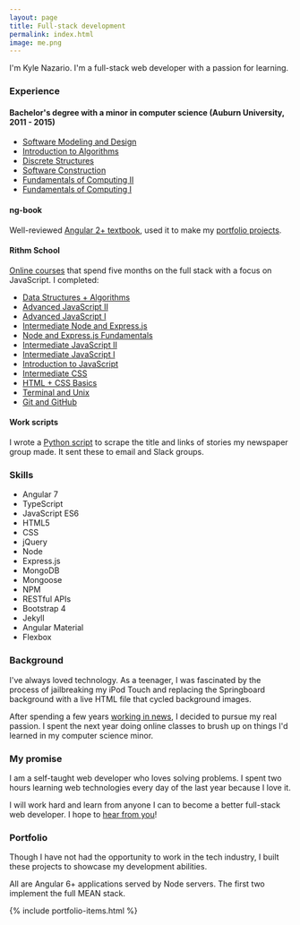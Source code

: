 ```yaml
---
layout: page
title: Full-stack development
permalink: index.html
image: me.png
---
```


I'm Kyle Nazario. I'm a full-stack web developer with a passion for learning.

### Experience

<h4 id="minor-class-list">Bachelor's degree with a minor in computer science (Auburn University, 2011 - 2015)</h4>

* [Software Modeling and Design](http://bulletin.auburn.edu/search/?P=COMP%203700)
* [Introduction to Algorithms](http://bulletin.auburn.edu/search/?P=COMP%203270)
* [Discrete Structures](http://bulletin.auburn.edu/search/?P=COMP%203240)
* [Software Construction](http://bulletin.auburn.edu/search/?P=COMP%202710)
* [Fundamentals of Computing II](http://bulletin.auburn.edu/search/?P=COMP%202210)
* [Fundamentals of Computing I](http://bulletin.auburn.edu/search/?P=COMP%201210)

#### ng-book

Well-reviewed [Angular 2+ textbook](https://www.ng-book.com/2/), used it to make my [portfolio projects](#portfolio-header).

<h4 id="rithm-list">Rithm School</h4>

[Online courses](https://www.rithmschool.com/courses) that spend five months on the full stack with a focus on JavaScript. I completed:

* [Data Structures + Algorithms](https://www.rithmschool.com/courses/javascript-computer-science-fundamentals)
* [Advanced JavaScript II](https://www.rithmschool.com/courses/advanced-javascript-part-2)
* [Advanced JavaScript I](https://www.rithmschool.com/courses/advanced-javascript)
* [Intermediate Node and Express.js](https://www.rithmschool.com/courses/intermediate-node-express)
* [Node and Express.js Fundamentals](https://www.rithmschool.com/courses/node-express-fundamentals)
* [Intermediate JavaScript II](https://www.rithmschool.com/courses/intermediate-javascript-part-2)
* [Intermediate JavaScript I](https://www.rithmschool.com/courses/intermediate-javascript)
* [Introduction to JavaScript](https://www.rithmschool.com/courses/javascript)
* [Intermediate CSS](https://www.rithmschool.com/courses/intermediate-css-bootstrap)
* [HTML + CSS Basics](https://www.rithmschool.com/courses/html-css-fundamentals)
* [Terminal and Unix](https://www.rithmschool.com/courses/terminal)
* [Git and GitHub](https://www.rithmschool.com/courses/git)

#### Work scripts

I wrote a [Python script](https://www.kylenazario.com/scripts/notifier.py) to scrape the title and links of stories my newspaper group made. It sent these to email and Slack groups.

### Skills

<ul class="multiple-col">
<li>Angular 7</li>
<li>TypeScript</li>
<li>JavaScript ES6</li>
<li>HTML5</li>
<li>CSS</li>
<li>jQuery</li>
<li>Node</li>
<li>Express.js</li>
<li>MongoDB</li>
<li>Mongoose</li>
<li>NPM</li>
<li>RESTful APIs</li>
<li>Bootstrap 4</li>
<li>Jekyll</li>
<li>Angular Material</li>
<li>Flexbox</li>
</ul>

### Background

I've always loved technology. As a teenager, I was fascinated by the process of jailbreaking my iPod Touch and replacing the Springboard background with a live HTML file that cycled background images.

After spending a few years [working in news](./about-me.html), I decided to pursue my real passion. I spent the next year doing online classes to brush up on things I'd learned in my computer science minor. 

### My promise

I am a self-taught web developer who loves solving problems. I spent two hours learning web technologies every day of the last year because I love it.

I will work hard and learn from anyone I can to become a better full-stack web developer. I hope to [hear from you](#ftr)!

<h3 id="portfolio-header">Portfolio</h3>

Though I have not had the opportunity to work in the tech industry, I built these projects to showcase my development abilities.

All are Angular 6+ applications served by Node servers. The first two implement the full MEAN stack. 

{% include portfolio-items.html %}